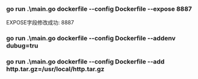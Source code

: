 ###  go run .\main.go dockerfile --config Dockerfile --expose 8887
EXPOSE字段修改成功: 8887

### go run .\main.go dockerfile --config Dockerfile --addenv dubug=tru

### go run .\main.go dockerfile --config Dockerfile --add http.tar.gz=/usr/local/http.tar.gz